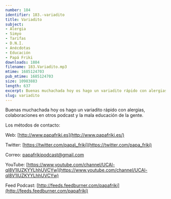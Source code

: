 ```yaml
---
number: 184
identifier: 183.-variadito
title: Variadito
subject:
- Alergia
- Simyo
- Tarifas
- D.N.I.
- Anécdotas
- Educación
- Papá Friki
downloads: 1884
filename: 183.Variadito.mp3
mtime: 1685124703
pub_mtime: 1685124703
size: 10983883
length: 637
excerpt: Buenas muchachada hoy os hago un variadito rápido con alergias, colaboraciones en otros podcast y mala educación de la gente
slug: variadito
---
```

Buenas muchachada hoy os hago un variadito rápido con alergias, colaboraciones en otros podcast y la mala educación de la gente.

Los métodos de contacto:

Web: [http://www.papafriki.es](http://www.papafriki.es/)

Twitter: [https://twitter.com/papa\_friki](https://twitter.com/papa_friki)

Correo: [papafrikipodcast@gmail.com](https://archive.org/details/papafrikipodast@gmail.com)

YouTube: [https://www.youtube.com/channel/UCAl-ql8V1IUZKYYLhhUVCYw](https://www.youtube.com/channel/UCAl-ql8V1IUZKYYLhhUVCYw)

Feed Podcast: [http://feeds.feedburner.com/papafriki](http://feeds.feedburner.com/papafriki)